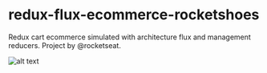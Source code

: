 # redux-flux-ecommerce-rocketshoes

Redux cart ecommerce simulated with architecture flux and management reducers. Project by @rocketseat.


![alt text](https://raw.githubusercontent.com/thurdelima/redux-flux-ecommerce-rocketshoes/master/ecommerce_rocketshoes.gif)

